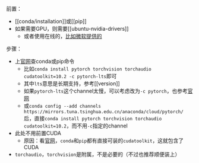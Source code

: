 前置：
- [[conda/installation]]或[[pip]]
- 如果需要GPU，则需要[[ubuntu-nvidia-drivers]]
  - 或者使用在线的，[比如微软提供的](https://docs.microsoft.com/en-us/learn/modules/intro-machine-learning-pytorch/)

步骤：
- 上[官网](https://pytorch.org/get-started/locally/)查conda或pip命令
  - 比如`conda install pytorch torchvision torchaudio cudatoolkit=10.2 -c pytorch-lts`即可
  - 其中`lts`意思是长期支持，参考[[version]]
  - 如果`pytorch-lts`这个channel太慢，可以考虑改为`-c pytorch`，也参考[官网](https://pytorch.org/get-started/locally/)
  - 或`conda config --add channels https://mirrors.tuna.tsinghua.edu.cn/anaconda/cloud/pytorch/`后，直接`conda install pytorch torchvision torchaudio cudatoolkit=10.2`，而不用`-c`指定的channel
- 此处不用前置CUDA
  - 原因：看[官网](https://pytorch.org/get-started/locally/)，`conda`和`pip`都有直接可装的`cudatoolkit`，这就包含了CUDA
- `torchaudio`，`torchvision`是附属，不是必要的（不过也推荐顺便装上）
